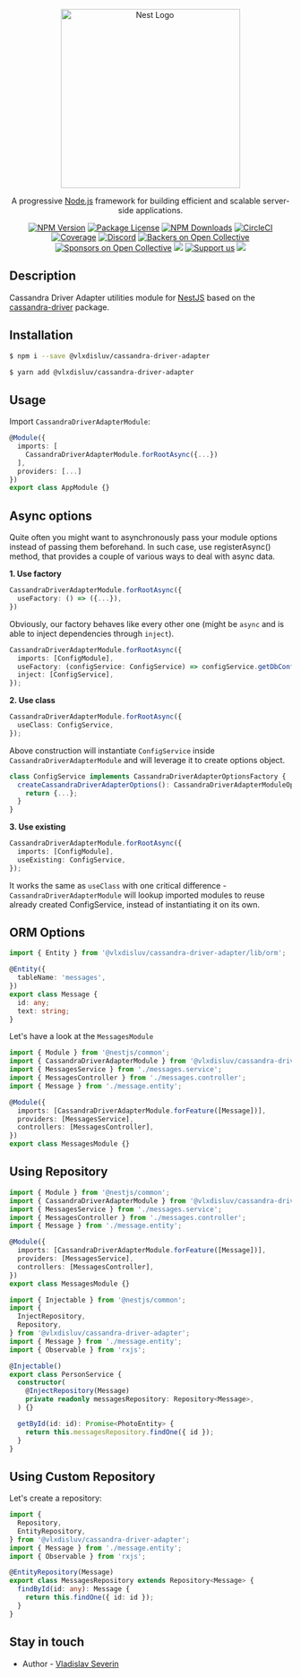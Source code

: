<p align="center">
  <a href="http://nestjs.com/" target="blank"><img src="https://nestjs.com/img/logo_text.svg" width="320" alt="Nest Logo" /></a>
</p>

[circleci-image]: https://img.shields.io/circleci/build/github/nestjs/nest/master?token=abc123def456
[circleci-url]: https://circleci.com/gh/nestjs/nest

  <p align="center">A progressive <a href="http://nodejs.org" target="_blank">Node.js</a> framework for building efficient and scalable server-side applications.</p>
    <p align="center">
<a href="https://www.npmjs.com/~nestjscore" target="_blank"><img src="https://img.shields.io/npm/v/@nestjs/core.svg" alt="NPM Version" /></a>
<a href="https://www.npmjs.com/~nestjscore" target="_blank"><img src="https://img.shields.io/npm/l/@nestjs/core.svg" alt="Package License" /></a>
<a href="https://www.npmjs.com/~nestjscore" target="_blank"><img src="https://img.shields.io/npm/dm/@nestjs/common.svg" alt="NPM Downloads" /></a>
<a href="https://circleci.com/gh/nestjs/nest" target="_blank"><img src="https://img.shields.io/circleci/build/github/nestjs/nest/master" alt="CircleCI" /></a>
<a href="https://coveralls.io/github/nestjs/nest?branch=master" target="_blank"><img src="https://coveralls.io/repos/github/nestjs/nest/badge.svg?branch=master#9" alt="Coverage" /></a>
<a href="https://discord.gg/G7Qnnhy" target="_blank"><img src="https://img.shields.io/badge/discord-online-brightgreen.svg" alt="Discord"/></a>
<a href="https://opencollective.com/nest#backer" target="_blank"><img src="https://opencollective.com/nest/backers/badge.svg" alt="Backers on Open Collective" /></a>
<a href="https://opencollective.com/nest#sponsor" target="_blank"><img src="https://opencollective.com/nest/sponsors/badge.svg" alt="Sponsors on Open Collective" /></a>
  <a href="https://paypal.me/kamilmysliwiec" target="_blank"><img src="https://img.shields.io/badge/Donate-PayPal-ff3f59.svg"/></a>
    <a href="https://opencollective.com/nest#sponsor"  target="_blank"><img src="https://img.shields.io/badge/Support%20us-Open%20Collective-41B883.svg" alt="Support us"></a>
  <a href="https://twitter.com/nestframework" target="_blank"><img src="https://img.shields.io/twitter/follow/nestframework.svg?style=social&label=Follow"></a>
</p>
  <!--[![Backers on Open Collective](https://opencollective.com/nest/backers/badge.svg)](https://opencollective.com/nest#backer)
  [![Sponsors on Open Collective](https://opencollective.com/nest/sponsors/badge.svg)](https://opencollective.com/nest#sponsor)-->

## Description

Cassandra Driver Adapter utilities module for [NestJS](https://github.com/nestjs/nest) based on the [cassandra-driver](https://github.com/datastax/nodejs-driver) package.

## Installation

```bash
$ npm i --save @vlxdisluv/cassandra-driver-adapter
```

```bash
$ yarn add @vlxdisluv/cassandra-driver-adapter
```

## Usage

Import `CassandraDriverAdapterModule`:

```typescript
@Module({
  imports: [
    CassandraDriverAdapterModule.forRootAsync({...})
  ],
  providers: [...]
})
export class AppModule {}
```

## Async options

Quite often you might want to asynchronously pass your module options instead of passing them beforehand. In such case, use registerAsync() method, that provides a couple of various ways to deal with async data.

**1. Use factory**

```typescript
CassandraDriverAdapterModule.forRootAsync({
  useFactory: () => ({...}),
})
```

Obviously, our factory behaves like every other one (might be `async` and is able to inject dependencies through `inject`).

```typescript
CassandraDriverAdapterModule.forRootAsync({
  imports: [ConfigModule],
  useFactory: (configService: ConfigService) => configService.getDbConfig(),
  inject: [ConfigService],
});
```

**2. Use class**

```typescript
CassandraDriverAdapterModule.forRootAsync({
  useClass: ConfigService,
});
```

Above construction will instantiate `ConfigService` inside `CassandraDriverAdapterModule` and will leverage it to create options object.

```typescript
class ConfigService implements CassandraDriverAdapterOptionsFactory {
  createCassandraDriverAdapterOptions(): CassandraDriverAdapterModuleOptions {
    return {...};
  }
}
```

**3. Use existing**

```typescript
CassandraDriverAdapterModule.forRootAsync({
  imports: [ConfigModule],
  useExisting: ConfigService,
});
```

It works the same as `useClass` with one critical difference - `CassandraDriverAdapterModule` will lookup imported modules to reuse already created ConfigService, instead of instantiating it on its own.

## ORM Options

```typescript
import { Entity } from '@vlxdisluv/cassandra-driver-adapter/lib/orm';

@Entity({
  tableName: 'messages',
})
export class Message {
  id: any;
  text: string;
}
```

Let's have a look at the `MessagesModule`

```typescript
import { Module } from '@nestjs/common';
import { CassandraDriverAdapterModule } from '@vlxdisluv/cassandra-driver-adapter';
import { MessagesService } from './messages.service';
import { MessagesController } from './messages.controller';
import { Message } from './message.entity';

@Module({
  imports: [CassandraDriverAdapterModule.forFeature([Message])],
  providers: [MessagesService],
  controllers: [MessagesController],
})
export class MessagesModule {}
```

## Using Repository

```typescript
import { Module } from '@nestjs/common';
import { CassandraDriverAdapterModule } from '@vlxdisluv/cassandra-driver-adapter';
import { MessagesService } from './messages.service';
import { MessagesController } from './messages.controller';
import { Message } from './message.entity';

@Module({
  imports: [CassandraDriverAdapterModule.forFeature([Message])],
  providers: [MessagesService],
  controllers: [MessagesController],
})
export class MessagesModule {}
```

```typescript
import { Injectable } from '@nestjs/common';
import {
  InjectRepository,
  Repository,
} from '@vlxdisluv/cassandra-driver-adapter';
import { Message } from './message.entity';
import { Observable } from 'rxjs';

@Injectable()
export class PersonService {
  constructor(
    @InjectRepository(Message)
    private readonly messagesRepository: Repository<Message>,
  ) {}

  getById(id: id): Promise<PhotoEntity> {
    return this.messagesRepository.findOne({ id });
  }
}
```

## Using Custom Repository

Let's create a repository:

```typescript
import {
  Repository,
  EntityRepository,
} from '@vlxdisluv/cassandra-driver-adapter';
import { Message } from './message.entity';
import { Observable } from 'rxjs';

@EntityRepository(Message)
export class MessagesRepository extends Repository<Message> {
  findById(id: any): Message {
    return this.findOne({ id: id });
  }
}
```

## Stay in touch

- Author - [Vladislav Severin](https://github.com/vlxdisluv)
